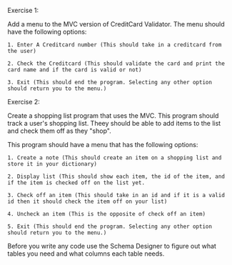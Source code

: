 Exercise 1:

Add a menu to the MVC version of CreditCard Validator. The menu should have the following options:

	1. Enter A Creditcard number (This should take in a creditcard from the user)

	2. Check the Creditcard (This should validate the card and print the card name and if the card is valid or not)

	3. Exit (This should end the program. Selecting any other option should return you to the menu.)


Exercise 2:

Create a shopping list program that uses the MVC. This program should track a user's shopping list. Theey should be able to add items to the list and check them off as they "shop".

This program should have a menu that has the following options:

	1. Create a note (This should create an item on a shopping list and store it in your dictionary)

	2. Display list (This should show each item, the id of the item, and if the item is checked off on the list yet.

	3. Check off an item (This should take in an id and if it is a valid id then it should check the item off on your list)

	4. Uncheck an item (This is the opposite of check off an item)

	5. Exit (This should end the program. Selecting any other option should return you to the menu.)

Before you write any code use the Schema Designer to figure out what tables you need and what columns each table needs.